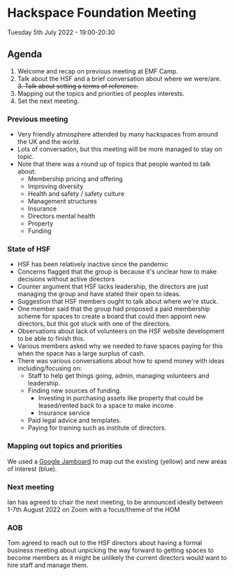 # Hackspace Foundation Meeting
Tuesday 5th July 2022 - 19:00-20:30

## Agenda
1. Welcome and recap on previous meeting at EMF Camp.
2. Talk about the HSF and a brief conversation about where we were/are.
~~3. Talk about setting a terms of reference.~~
4. Mapping out the topics and priorities of peoples interests.
5. Set the next meeting.

### Previous meeting
- Very friendly atmosphere attended by many hackspaces from around the UK and the world.
- Lots of conversation, but this meeting will be more managed to stay on topic.
- Note that there was a round up of topics that people wanted to talk about:
  * Membership pricing and offering
  * Improving diversity
  * Health and safety / safety culture
  * Management structures
  * Insurance
  * Directors mental health
  * Property
  * Funding

### State of HSF 
- HSF has been relatively inactive since the pandemic
- Concerns flagged that the group is because it's unclear how to make decisions without active directors
- Counter argument that HSF lacks leadership, the directors are just managing the group and have stated their open to ideas.
- Suggestion that HSF members ought to talk about where we're stuck.
- One member said that the group had proposed a paid membership scheme for spaces to create a board that could then appoint new directors, but this got stuck with one of the directors.
- Observations about lack of volunteers on the HSF website development to be able to finish this.
- Various members asked why we needed to have spaces paying for this when the space has a large surplus of cash.
- There was various conversations about how to spend money with ideas including/focusing on:
  - Staff to help get things going, admin, managing volunteers and leadership.
  - Finding new sources of funding.
    - Investing in purchasing assets like property that could be leased/rented back to a space to make income
    - Insurance service
  - Paid legal advice and templates.
  - Paying for training such as institute of directors.

### Mapping out topics and priorities
We used a [Google Jamboard](https://jamboard.google.com/d/1pnsPHiq8UzZ0RRJRM6VDFnavYuRTkmnScHCYUYBiQKo/edit?usp=sharing) to map out the existing (yellow) and new areas of interest (blue).

### Next meeting
Ian has agreed to chair the next meeting, to be announced ideally between 1-7th August 2022 on Zoom with a focus/theme of the HOM

### AOB
Tom agreed to reach out to the HSF directors about having a formal business meeting about unpicking the way forward to getting spaces to become members as it might be unlikely the current directors would want to hire staff and manage them.
